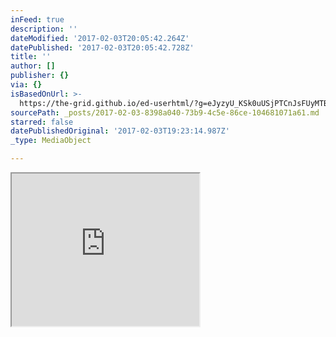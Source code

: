 ```yaml
---
inFeed: true
description: ''
dateModified: '2017-02-03T20:05:42.264Z'
datePublished: '2017-02-03T20:05:42.728Z'
title: ''
author: []
publisher: {}
via: {}
isBasedOnUrl: >-
  https://the-grid.github.io/ed-userhtml/?g=eJyzyU_KSk0uUSjPTCnJsFUyMTBQUshIzUzPKLFVMgWyUxJLEm2VkvLzs3MTi7L1isvTlOxs9CGa7ABjiBP1
sourcePath: _posts/2017-02-03-8398a040-73b9-4c5e-86ce-104681071a61.md
starred: false
datePublishedOriginal: '2017-02-03T19:23:14.987Z'
_type: MediaObject

---
```

<iframe src="https://the-grid.github.io/ed-userhtml/?g=eJw1jcEOwiAQBX-lIfHaxaOm7c0PWWHtYthA4Bn07zUaTzNzmqVc7xIwjRShqzt6f3CTStoV_4oMXp0CtZ-JGo89YQ7FaJR8kxD96Wsm3B9NyLhDGqFmfn14ebLVLLPCstsW-v22N20BKXg" height="244" style=""></iframe>